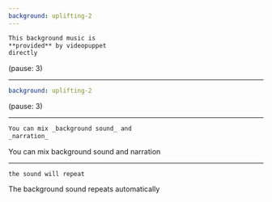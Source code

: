 ```yaml
---
background: uplifting-2
---
```


<!--
use vendor instead of audio within background to load one of the audio files provided by video puppet directly. there is no need to attach these files into your project
-->

```md
This background music is 
**provided** by videopuppet 
directly
```

(pause: 3)

---

```yml
background: uplifting-2
```

(pause: 3)

---

```md
You can mix _background sound_ and 
_narration_
```

You can mix background sound and narration

---

```
the sound will repeat
```

The background sound repeats automatically


